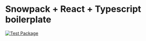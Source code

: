 # Snowpack + React + Typescript boilerplate

[![Test Package](https://github.com/Nexysweb/react-snowpack2/actions/workflows/yarn.yml/badge.svg)](https://github.com/Nexysweb/react-snowpack2/actions/workflows/yarn.yml)
